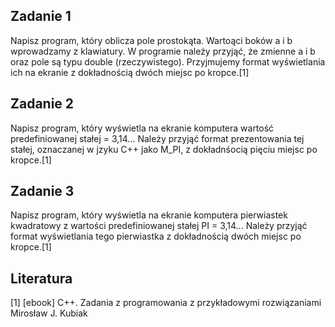 ## Zadanie 1
Napisz program, który oblicza pole prostokąta. Wartoąci boków a i b wprowadzamy z klawiatury. W programie należy przyjąć,
że zmienne a i b oraz pole są typu double (rzeczywistego). Przyjmujemy format wyświetlania ich na ekranie z dokładnością
dwóch miejsc po kropce.[1]

## Zadanie 2
Napisz program, który wyświetla na ekranie komputera wartość predefiniowanej stałej  = 3,14… Należy przyjąć format
prezentowania tej stałej, oznaczanej w jzyku C++ jako M_PI, z dokładnśocią pięciu miejsc po kropce.[1]

## Zadanie 3
Napisz program, który wyświetla na ekranie komputera pierwiastek kwadratowy z wartości predefiniowanej stałej PI = 3,14... 
Należy przyjąć format wyświetlania tego pierwiastka z dokładnością dwóch miejsc po kropce.[1]



## Literatura
[1] [ebook] C++. Zadania z programowania z przykładowymi rozwiązaniami Mirosław J. Kubiak

